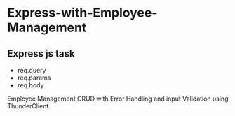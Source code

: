 # Express-with-Employee-Management

## Express js task 
- req.query
- req.params
- req.body

Employee Management CRUD with Error Handling and input Validation using ThunderClient.
